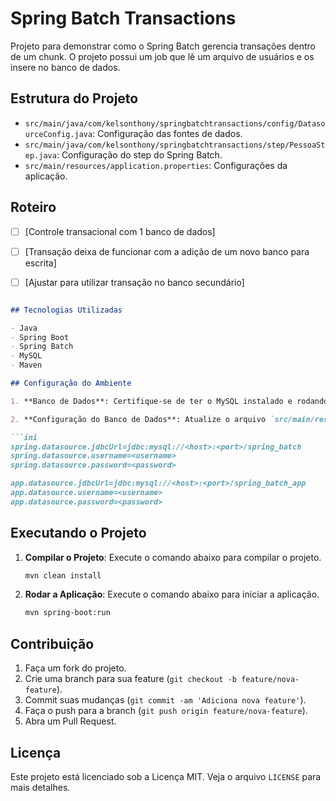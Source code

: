 # Spring Batch Transactions

Projeto para demonstrar como o Spring Batch gerencia transações dentro de um chunk.
O projeto possui um job que lê um arquivo de usuários e os insere no banco de dados.

## Estrutura do Projeto

- `src/main/java/com/kelsonthony/springbatchtransactions/config/DatasourceConfig.java`: Configuração das fontes de dados.
- `src/main/java/com/kelsonthony/springbatchtransactions/step/PessoaStep.java`: Configuração do step do Spring Batch.
- `src/main/resources/application.properties`: Configurações da aplicação.


## Roteiro

- [ ] [Controle transacional com 1 banco de dados]
- [ ] [Transação deixa de funcionar com a adição de um novo banco para escrita]
- [ ] [Ajustar para utilizar transação no banco secundário]


```markdown

## Tecnologias Utilizadas

- Java
- Spring Boot
- Spring Batch
- MySQL
- Maven

## Configuração do Ambiente

1. **Banco de Dados**: Certifique-se de ter o MySQL instalado e rodando. Crie dois bancos de dados: `spring_batch` e `spring_batch_app`.

2. **Configuração do Banco de Dados**: Atualize o arquivo `src/main/resources/application.properties` com as credenciais do seu banco de dados.

```ini
spring.datasource.jdbcUrl=jdbc:mysql://<host>:<port>/spring_batch
spring.datasource.username=<username>
spring.datasource.password=<password>

app.datasource.jdbcUrl=jdbc:mysql://<host>:<port>/spring_batch_app
app.datasource.username=<username>
app.datasource.password=<password>
```

## Executando o Projeto

1. **Compilar o Projeto**: Execute o comando abaixo para compilar o projeto.
    ```sh
    mvn clean install
    ```

2. **Rodar a Aplicação**: Execute o comando abaixo para iniciar a aplicação.
    ```sh
    mvn spring-boot:run
    ```




## Contribuição

1. Faça um fork do projeto.
2. Crie uma branch para sua feature (`git checkout -b feature/nova-feature`).
3. Commit suas mudanças (`git commit -am 'Adiciona nova feature'`).
4. Faça o push para a branch (`git push origin feature/nova-feature`).
5. Abra um Pull Request.

## Licença

Este projeto está licenciado sob a Licença MIT. Veja o arquivo `LICENSE` para mais detalhes.
```
